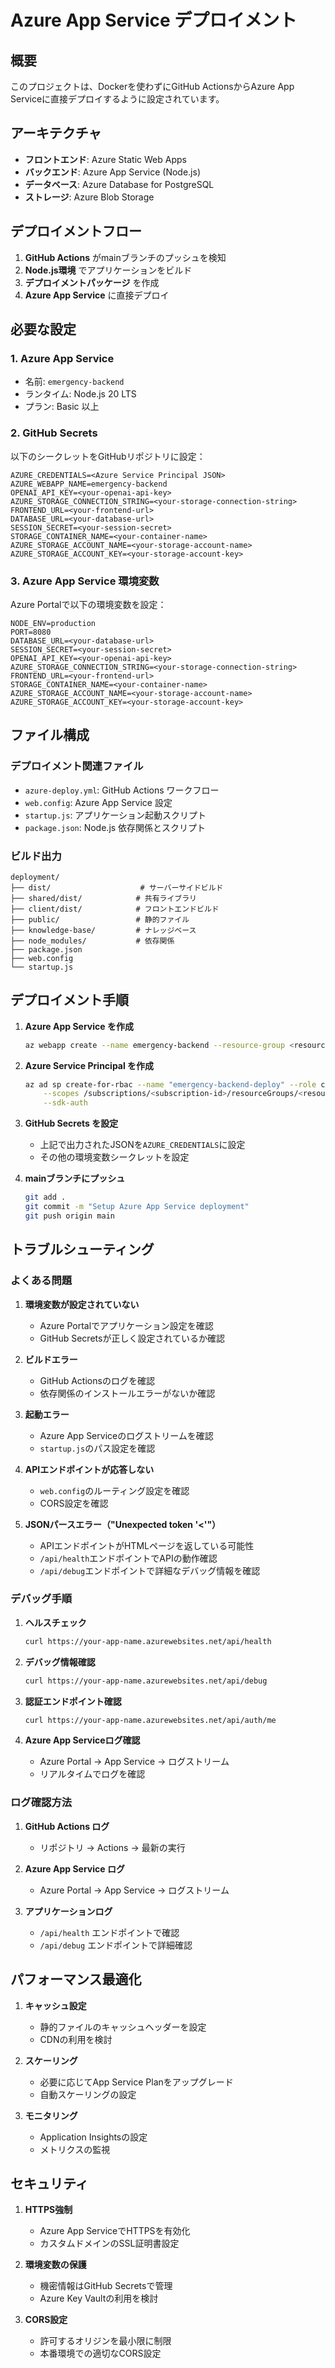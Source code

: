 # Azure App Service デプロイメント

## 概要

このプロジェクトは、Dockerを使わずにGitHub ActionsからAzure App Serviceに直接デプロイするように設定されています。

## アーキテクチャ

- **フロントエンド**: Azure Static Web Apps
- **バックエンド**: Azure App Service (Node.js)
- **データベース**: Azure Database for PostgreSQL
- **ストレージ**: Azure Blob Storage

## デプロイメントフロー

1. **GitHub Actions** がmainブランチのプッシュを検知
2. **Node.js環境** でアプリケーションをビルド
3. **デプロイメントパッケージ** を作成
4. **Azure App Service** に直接デプロイ

## 必要な設定

### 1. Azure App Service

- 名前: `emergency-backend`
- ランタイム: Node.js 20 LTS
- プラン: Basic 以上

### 2. GitHub Secrets

以下のシークレットをGitHubリポジトリに設定：

```
AZURE_CREDENTIALS=<Azure Service Principal JSON>
AZURE_WEBAPP_NAME=emergency-backend
OPENAI_API_KEY=<your-openai-api-key>
AZURE_STORAGE_CONNECTION_STRING=<your-storage-connection-string>
FRONTEND_URL=<your-frontend-url>
DATABASE_URL=<your-database-url>
SESSION_SECRET=<your-session-secret>
STORAGE_CONTAINER_NAME=<your-container-name>
AZURE_STORAGE_ACCOUNT_NAME=<your-storage-account-name>
AZURE_STORAGE_ACCOUNT_KEY=<your-storage-account-key>
```

### 3. Azure App Service 環境変数

Azure Portalで以下の環境変数を設定：

```
NODE_ENV=production
PORT=8080
DATABASE_URL=<your-database-url>
SESSION_SECRET=<your-session-secret>
OPENAI_API_KEY=<your-openai-api-key>
AZURE_STORAGE_CONNECTION_STRING=<your-storage-connection-string>
FRONTEND_URL=<your-frontend-url>
STORAGE_CONTAINER_NAME=<your-container-name>
AZURE_STORAGE_ACCOUNT_NAME=<your-storage-account-name>
AZURE_STORAGE_ACCOUNT_KEY=<your-storage-account-key>
```

## ファイル構成

### デプロイメント関連ファイル

- `azure-deploy.yml`: GitHub Actions ワークフロー
- `web.config`: Azure App Service 設定
- `startup.js`: アプリケーション起動スクリプト
- `package.json`: Node.js 依存関係とスクリプト

### ビルド出力

```
deployment/
├── dist/                    # サーバーサイドビルド
├── shared/dist/            # 共有ライブラリ
├── client/dist/            # フロントエンドビルド
├── public/                 # 静的ファイル
├── knowledge-base/         # ナレッジベース
├── node_modules/           # 依存関係
├── package.json
├── web.config
└── startup.js
```

## デプロイメント手順

1. **Azure App Service を作成**
   ```bash
   az webapp create --name emergency-backend --resource-group <resource-group> --plan <app-service-plan> --runtime "NODE|20-lts"
   ```

2. **Azure Service Principal を作成**
   ```bash
   az ad sp create-for-rbac --name "emergency-backend-deploy" --role contributor \
       --scopes /subscriptions/<subscription-id>/resourceGroups/<resource-group>/providers/Microsoft.Web/sites/emergency-backend \
       --sdk-auth
   ```

3. **GitHub Secrets を設定**
   - 上記で出力されたJSONを`AZURE_CREDENTIALS`に設定
   - その他の環境変数シークレットを設定

4. **mainブランチにプッシュ**
   ```bash
   git add .
   git commit -m "Setup Azure App Service deployment"
   git push origin main
   ```

## トラブルシューティング

### よくある問題

1. **環境変数が設定されていない**
   - Azure Portalでアプリケーション設定を確認
   - GitHub Secretsが正しく設定されているか確認

2. **ビルドエラー**
   - GitHub Actionsのログを確認
   - 依存関係のインストールエラーがないか確認

3. **起動エラー**
   - Azure App Serviceのログストリームを確認
   - `startup.js`のパス設定を確認

4. **APIエンドポイントが応答しない**
   - `web.config`のルーティング設定を確認
   - CORS設定を確認

5. **JSONパースエラー（"Unexpected token '<'"）**
   - APIエンドポイントがHTMLページを返している可能性
   - `/api/health`エンドポイントでAPIの動作確認
   - `/api/debug`エンドポイントで詳細なデバッグ情報を確認

### デバッグ手順

1. **ヘルスチェック**
   ```bash
   curl https://your-app-name.azurewebsites.net/api/health
   ```

2. **デバッグ情報確認**
   ```bash
   curl https://your-app-name.azurewebsites.net/api/debug
   ```

3. **認証エンドポイント確認**
   ```bash
   curl https://your-app-name.azurewebsites.net/api/auth/me
   ```

4. **Azure App Serviceログ確認**
   - Azure Portal → App Service → ログストリーム
   - リアルタイムでログを確認

### ログ確認方法

1. **GitHub Actions ログ**
   - リポジトリ → Actions → 最新の実行

2. **Azure App Service ログ**
   - Azure Portal → App Service → ログストリーム

3. **アプリケーションログ**
   - `/api/health` エンドポイントで確認
   - `/api/debug` エンドポイントで詳細確認

## パフォーマンス最適化

1. **キャッシュ設定**
   - 静的ファイルのキャッシュヘッダーを設定
   - CDNの利用を検討

2. **スケーリング**
   - 必要に応じてApp Service Planをアップグレード
   - 自動スケーリングの設定

3. **モニタリング**
   - Application Insightsの設定
   - メトリクスの監視

## セキュリティ

1. **HTTPS強制**
   - Azure App ServiceでHTTPSを有効化
   - カスタムドメインのSSL証明書設定

2. **環境変数の保護**
   - 機密情報はGitHub Secretsで管理
   - Azure Key Vaultの利用を検討

3. **CORS設定**
   - 許可するオリジンを最小限に制限
   - 本番環境での適切なCORS設定 
